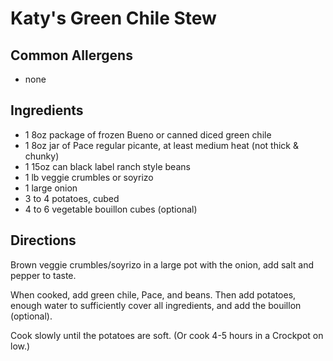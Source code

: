 # Katy's Green Chile Stew

## Common Allergens
* none

## Ingredients
* 1 8oz package of frozen Bueno or canned diced green chile
* 1 8oz jar of Pace regular picante, at least medium heat (not thick & chunky)
* 1 15oz can black label ranch style beans
* 1 lb veggie crumbles or soyrizo
* 1 large onion
* 3 to 4 potatoes, cubed
* 4 to 6 vegetable bouillon cubes (optional)

## Directions
Brown veggie crumbles/soyrizo in a large pot with the onion, add salt and pepper to taste.

When cooked, add green chile, Pace, and beans. Then add potatoes, enough water to sufficiently cover all ingredients, and add the bouillon (optional).

Cook slowly until the potatoes are soft. (Or cook 4-5 hours in a Crockpot on low.)
